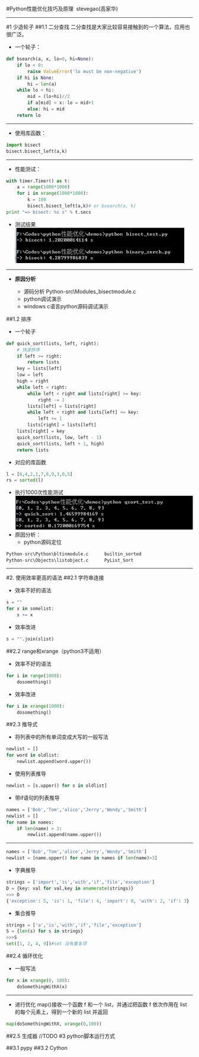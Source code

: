 #Python性能优化技巧及原理
​															stevegao(高家华)
***
#1 少造轮子
##1.1 二分查找
二分查找是大家比较容易接触到的一个算法，应用也很广泛。
- 一个轮子：

```python
def bsearch(a, x, lo=0, hi=None):
	if lo < 0:
		raise ValueError('lo must be non-negative')
	if hi is None:
		hi = len(a)
	while lo < hi:
		mid = (lo+hi)//2
		if a[mid] < x: lo = mid+1
		else: hi = mid
	return lo
```
***
- 使用库函数：
```python
import bisect
bisect.bisect_left(a,k)
```
***
- 性能测试：
```python
with timer.Timer() as t:
    a = range(1000*1000)
    for i in xrange(1000*1000):
        k = 100
        bisect.bisect_left(a,k)# or bsearch(a, k)
print "=> bisect: %s s" % t.secs
```
- 测试结果
  ![](pics\bisect.png)
***
- **原因分析**

  + 源码分析  Python-src\Modules\_bisectmodule.c
  + python调试演示
  + windows c语言python源码调试演示

##1.2 排序
- 一个轮子
```python
def quick_sort(lists, left, right):
    # 快速排序
    if left >= right:
        return lists
    key = lists[left]
    low = left
    high = right
    while left < right:
        while left < right and lists[right] >= key:
            right -= 1
        lists[left] = lists[right]
        while left < right and lists[left] <= key:
            left += 1
        lists[right] = lists[left]
    lists[right] = key
    quick_sort(lists, low, left - 1)
    quick_sort(lists, left + 1, high)
    return lists
```
- 对应的库函数
```python
l = [6,4,2,1,7,8,9,3,0,5]
rs = sorted(l)
```
- 执行1000次性能测试
  ![](pics/qsort.png)
- 原因分析：
  + python源码定位
```python
Python-src\Python\bltinmodule.c      builtin_sorted
Python-src\Objects\listobject.c		 PyList_Sort
```
   ***
#2. 使用效率更高的语法
##2.1 字符串连接
- 效率不好的语法
```python
s = ""
for x in somelist:
    s += x
```
- 效率改进
```python
s = "".join(slist)
```
##2.2 range和xrange（python3不适用）
- 效率不好的语法
```python
for i in range(1000):
	dosomething()
```
- 效率改进
```python
for i in xrange(1000):
	dosomething()
```
##2.3 推导式
- 将列表中的所有单词变成大写的一般写法
```python
newlist = []
for word in oldlist:
    newlist.append(word.upper())
```
- 使用列表推导
```python
newlist = [s.upper() for s in oldlist]
```
- 带if语句的列表推导
```python
names = ['Bob','Tom','alice','Jerry','Wendy','Smith']
newlist = []
for name in names:
    if len(name) > 3:
        newlist.append(name.upper())
```
***
```python
names = ['Bob','Tom','alice','Jerry','Wendy','Smith'] 
newlist = [name.upper() for name in names if len(name)>3]  
```
- 字典推导
```python
strings = ['import','is','with','if','file','exception']  
D = {key: val for val,key in enumerate(strings)}  
>>> D  
{'exception': 5, 'is': 1, 'file': 4, 'import': 0, 'with': 2, 'if': 3}  
```
- 集合推导
```python
strings = ['a','is','with','if','file','exception']  
S = {len(s) for s in strings}
>>>S
set([1, 2, 4, 9])#set 没有重复项
```
##2.4 循环优化
- 一般写法
```python
for x in xrange(0, 100):
    doSomethingWithX(x)
```
***
- 进行优化
  map()接收一个函数 f 和一个 list，并通过把函数 f 依次作用在 list 的每个元素上，得到一个新的 list 并返回
```python
map(doSomethingWithX, xrange(0,100))
```
##2.5 生成器
//TODO
#3 python脚本运行方式

##3.1 pypy
##3.2 Cython
